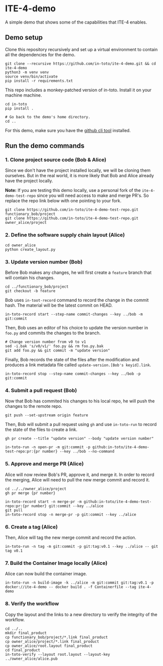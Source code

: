 # ITE-4-demo

A simple demo that shows some of the capabilities that ITE-4 enables.


## Demo setup

Clone this repository recursively and set up a virtual environment to contain
all the dependencies for the demo.

```shell
git clone --recursive https://github.com/in-toto/ite-4-demo.git && cd ite-4-demo
python3 -m venv venv
source venv/bin/activate
pip install -r requirements.txt
```

This repo includes a monkey-patched version of in-toto. Install it on your 
machine machine.

```shell
cd in-toto
pip install .

# Go back to the demo's home directory.
cd ..
```

For this demo, make sure you have the [github cli tool](https://cli.github.com/)
installed.


## Run the demo commands

### 1. Clone project source code (Bob & Alice)

Since we don't have the project installed locally, we will be cloning them 
ourselves. But in the real world, it is more likely that Bob and Alice already
have the project locally.

**Note:** If you are testing this demo locally, use a personal fork of the
`ite-4-demo-test-repo` since you will need access to make and merge PR's. So
replace the repo link below with one pointing to your fork.

```shell
git clone https://github.com/in-toto/ite-4-demo-test-repo.git functionary_bob/project
git clone https://github.com/in-toto/ite-4-demo-test-repo.git owner_alice/project
```

### 2. Define the software supply chain layout (Alice)

```shell
cd owner_alice
python create_layout.py
```

### 3. Update version number (Bob)

Before Bob makes any changes, he will first create a `feature` branch that will
contain his changes.

```shell
cd ../functionary_bob/project
git checkout -b feature
```

Bob uses `in-toot-record` command to record the change in the commit hash. The
material will be the latest commit on HEAD.

```shell
in-toto-record start --step-name commit-changes --key ../bob -m git:commit
```

Then, Bob uses an editor of his choice to update the version number in `foo.py`
and commits the changes to the branch.

```shell
# Change version number from v0 to v1
sed -i.bak 's/v0/v1/' foo.py && rm foo.py.bak
git add foo.py && git commit -m "update version"
```

Finally, Bob records the state of the files after the modification and produces
a link metadata file called `update-version.[Bob's keyid].link`.

```
in-toto-record stop --step-name commit-changes --key ../bob -p git:commit
```

### 4. Submit a pull request (Bob)

Now that Bob has commited his changes to his local repo, he will push the
changes to the remote repo.

```shell
git push --set-upstream origin feature
```

Then, Bob will submit a pull request using `gh` and use `in-toto-run` to
record the state of the files to create a link.

```shell
gh pr create --title "update version" --body "update version number"
```

```shell
in-toto-run -n open-pr -m git:commit -p github:in-toto/ite-4-demo-test-repo:pr:{pr number} --key ../bob --no-command
```

### 5. Approve and merge PR (Alice)

Alice will now review Bob's PR, approve it, and merge it. In order to record the
merging, Alice will need to pull the new merge commit and record it.

```shell
cd ../../owner_alice/project
gh pr merge {pr number}
```

```shell
in-toto-record start -n merge-pr -m github:in-toto/ite-4-demo-test-repo:pr:{pr number} git:commit --key ../alice
git pull
in-toto-record stop -n merge-pr -p git:commit --key ../alice
```

### 6. Create a tag (Alice)

Then, Alice will tag the new merge commit and record the action.

```shell
in-toto-run -n tag -m git:commit -p git:tag:v0.1 --key ../alice -- git tag v0.1
```

### 7. Build the Container Image locally (Alice)

Alice can now build the container image.

```shell
in-toto-run -n build-image -k ../alice -m git:commit git:tag:v0.1 -p docker://ite-4-demo -- docker build . -f Containerfile --tag ite-4-demo
```

### 8. Verify the workflow

Copy the layout and the links to a new directory to verify the integrity of the
workflow.

```shell
cd ../..
mkdir final_product
cp functionary_bob/project/*.link final_product
cp owner_alice/project/*.link final_product
cp owner_alice/root.layout final_product
cd final_product
in-toto-verify --layout root.layout --layout-key ../owner_alice/alice.pub
```
